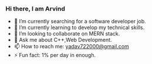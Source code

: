 ### Hi there, I am Arvind

- 🔭 I’m currently searching for a software developer job.
- 🌱 I’m currently learning to develop my technical skills.
- 👯 I’m looking to collaborate on MERN stack.
- 💬 Ask me about C++,Web Development.
- 📫 How to reach me: yadav722000@gmail.com
- ⚡ Fun fact: 1% per day in enough.
